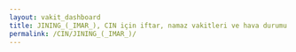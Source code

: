 ```yaml
---
layout: vakit_dashboard
title: JINING_(_IMAR_), CIN için iftar, namaz vakitleri ve hava durumu - ilçe/eyalet seç
permalink: /CIN/JINING_(_IMAR_)/
---
```


<script type="text/javascript">
  var GLOBAL_COUNTRY = 'CIN';
  var GLOBAL_CITY = 'JINING_(_IMAR_)';
  var GLOBAL_STATE = '';
  var lat = 72;
  var lon = 21;
</script>
